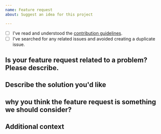 ```yaml
---
name: Feature request
about: Suggest an idea for this project

---
```


<!-- Before opening a new issue, please search for duplicate issues to prevent opening a duplicate feature request. If there is already an open existing request, please leave a comment there. -->

* [ ] I've read and understood the [contribution guidelines](https://github.com/my-language-skills/simple-default-timezone/blob/master/.github/CONTRIBUTING.md).
* [ ] I've searched for any related issues and avoided creating a duplicate issue.

## Is your feature request related to a problem? Please describe.

## Describe the solution you'd like

## why you think the feature request is something we should consider?

## Additional context

